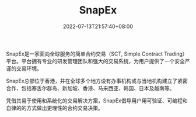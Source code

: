 ﻿---
weight: 
title: "SnapEx"
description: "SnapEx是一家面向全球服务的简…"
date: 2022-07-13T21:57:40+08:00
lastmod: 2022-07-13T16:45:40+08:00
draft: false
authors: ["浮尘"]
featuredImage: "snapex.webp"
link: "https://www.snapex.com/"
tags: ["交易所","SnapEx"]
categories: ["navigation"]
navigation: ["交易所"]
lightgallery: true
toc: true
pinned: false
recommend: false
recommend1: false
---
SnapEx是一家面向全球服务的简单合约交易（SCT, Simple Contract Trading）平台。平台拥有专业的研发管理团队和强大的交易系统，为用户提供了一个安全严谨的交易环境。

SnapEx总部位于香港，并在全球多个地方设有办事机构或与当地机构建立了紧密合作，包括塞舌尔群岛、新加坡、香港、马来西亚、韩国、日本及越南等。

凭借其易于使用和系统化的交易解决方案，SnapEx倡导用户用可验证、可编程和自律的的方式做出更理性的合约交易决策。